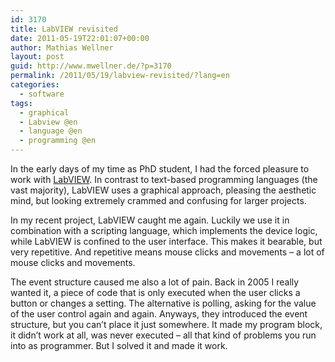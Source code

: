 ```yaml
---
id: 3170
title: LabVIEW revisited
date: 2011-05-19T22:01:07+00:00
author: Mathias Wellner
layout: post
guid: http://www.mwellner.de/?p=3170
permalink: /2011/05/19/labview-revisited/?lang=en
categories:
  - software
tags:
  - graphical
  - Labview @en
  - language @en
  - programming @en
---
```

In the early days of my time as PhD student, I had the forced pleasure to work with [LabVIEW](http://de.wikipedia.org/wiki/LabVIEW). In contrast to text-based programming languages (the vast majority), LabVIEW uses a graphical approach, pleasing the aesthetic mind, but looking extremely crammed and confusing for larger projects. 

In my recent project, LabVIEW caught me again. Luckily we use it in combination with a scripting language, which implements the device logic, while LabVIEW is confined to the user interface. This makes it bearable, but very repetitive. And repetitive means mouse clicks and movements &ndash; a lot of mouse clicks and movements. 

The event structure caused me also a lot of pain. Back in 2005 I really wanted it, a piece of code that is only executed when the user clicks a button or changes a setting. The alternative is polling, asking for the value of the user control again and again. Anyways, they introduced the event structure, but you can&#8217;t place it just somewhere. It made my program block, it didn&#8217;t work at all, was never executed &ndash; all that kind of problems you run into as programmer. But I solved it and made it work.